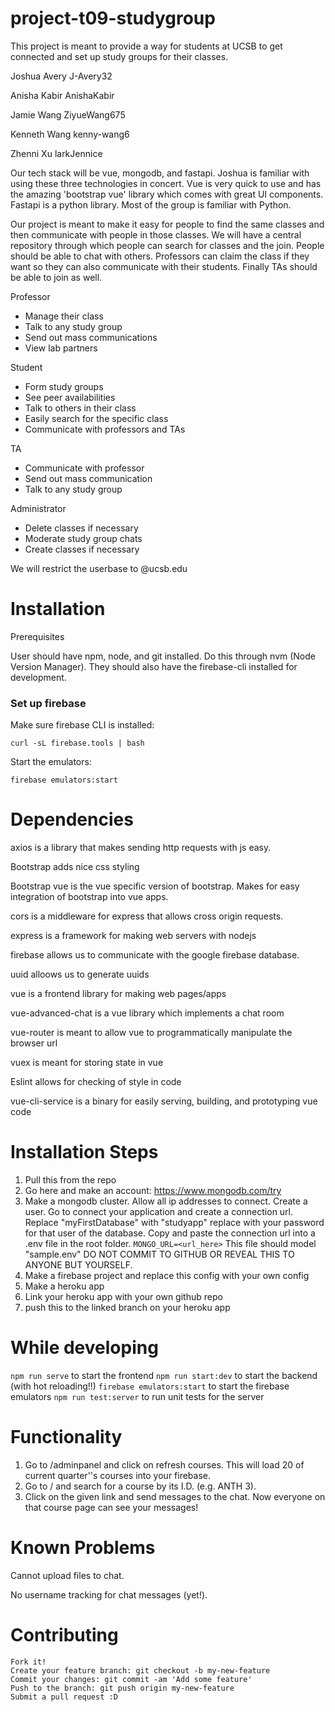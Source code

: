 # project-t09-studygroup
This project is meant to provide a way for students at UCSB to get connected and set up study groups for their classes.

Joshua Avery J-Avery32

Anisha Kabir AnishaKabir

Jamie Wang ZiyueWang675

Kenneth Wang kenny-wang6

Zhenni Xu larkJennice

Our tech stack will be vue, mongodb, and fastapi. Joshua is familiar with using these three technologies in concert. Vue is very quick to use and has the amazing 'bootstrap vue' library which comes with great UI components. Fastapi is a python library. Most of the group is familiar with Python.

Our project is meant to make it easy for people to find the same classes and then communicate with people in those classes. We will have a central repository through which people can search for classes and the join. People should be able to chat with others. Professors can claim the class if they want so they can also communicate with their students. Finally TAs should be able to join as well.


Professor
- Manage their class
- Talk to any study group
- Send out mass communications
- View lab partners

Student
- Form study groups
- See peer availabilities
- Talk to others in their class
- Easily search for the specific class
- Communicate with professors and TAs

TA
- Communicate with professor
- Send out mass communication
- Talk to any study group

Administrator
- Delete classes if necessary
- Moderate study group chats
- Create classes if necessary


We will restrict the userbase to @ucsb.edu



# Installation
Prerequisites

User should have npm, node, and git installed. Do this through nvm (Node Version Manager). They should also have the firebase-cli installed for development.

### Set up firebase
Make sure firebase CLI is installed:

`curl -sL firebase.tools | bash`

Start the emulators:

`firebase emulators:start`
# Dependencies

axios is a library that makes sending http requests with js easy.

Bootstrap adds nice css styling

Bootstrap vue is the vue specific version of bootstrap. Makes for easy integration of bootstrap into vue apps.

cors is a middleware for express that allows cross origin requests.

express is a framework for making web servers with nodejs

firebase allows us to communicate with the google firebase database.

uuid alloows us to generate uuids

vue is a frontend library for making web pages/apps

vue-advanced-chat is a vue library which implements a chat room

vue-router is meant to allow vue to programmatically manipulate the browser url

vuex is meant for storing state in vue

Eslint allows for checking of style in code

vue-cli-service is a binary for easily serving, building, and prototyping vue code
# Installation Steps

1. Pull this from the repo
2. Go here and make an account: https://www.mongodb.com/try
3. Make a mongodb cluster. Allow all ip addresses to connect. Create a user. Go to connect your application and create a connection url.
Replace "myFirstDatabase" with "studyapp" replace <password> with your password for that user of the database. Copy and paste the connection url into a .env file in the root folder. `MONGO_URL=<url_here>` This file should model "sample.env" DO NOT COMMIT TO GITHUB OR REVEAL THIS TO ANYONE BUT YOURSELF. 
4. Make a firebase project and replace this config with your own config
5. Make a heroku app
6. Link your heroku app with your own github repo
7. push this to the linked branch on your heroku app

# While developing
`npm run serve` to start the frontend
`npm run start:dev` to start the backend (with hot reloading!!)
`firebase emulators:start` to start the firebase emulators
`npm run test:server` to run unit tests for the server
# Functionality

1. Go to <url>/adminpanel and click on refresh courses. This will load 20 of current quarter''s courses into your firebase.
2. Go to <url>/ and search for a course by its I.D. (e.g. ANTH 3).
3. Click on the given link and send messages to the chat. Now everyone on that course page can see your messages!

# Known Problems
Cannot upload files to chat.

No username tracking for chat messages (yet!).
# Contributing

    Fork it!
    Create your feature branch: git checkout -b my-new-feature
    Commit your changes: git commit -am 'Add some feature'
    Push to the branch: git push origin my-new-feature
    Submit a pull request :D
